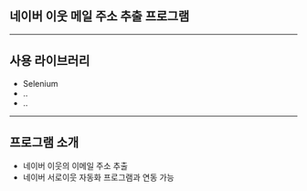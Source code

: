 ## 네이버 이웃 메일 주소 추출 프로그램


***

## 사용 라이브러리

-   Selenium
-   ..
-   ..
***

## 프로그램 소개

-  네이버 이웃의 이메일 주소 추출
-  네이버 서로이웃 자동화 프로그램과 연동 가능